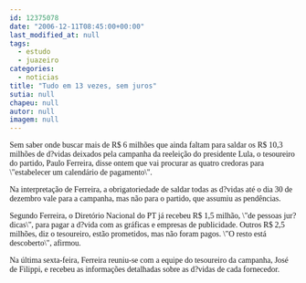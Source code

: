 ```yaml
---
id: 12375078
date: "2006-12-11T08:45:00+00:00"
last_modified_at: null
tags:
  - estudo
  - juazeiro
categories:
  - noticias
title: "Tudo em 13 vezes, sem juros"
sutia: null
chapeu: null
autor: null
imagem: null
---
```

<p><P><FONT face=Verdana>Sem saber onde buscar mais de R$ 6 milhões que ainda faltam para saldar os R$ 10,3 milhões de d?vidas deixados pela campanha da reeleição do presidente Lula, o tesoureiro do partido, Paulo Ferreira, disse ontem que vai procurar as quatro credoras para \"estabelecer um calendário de pagamento\". </FONT></P></p>
<p><P><FONT face=Verdana>Na interpretação de Ferreira, a obrigatoriedade de saldar todas as d?vidas até o dia 30 de dezembro vale para a campanha, mas não para o partido, que assumiu as pendências. </FONT></P></p>
<p><P><FONT face=Verdana>Segundo Ferreira, o Diretório Nacional do PT já recebeu R$ 1,5 milhão, \"de pessoas jur?dicas\", para pagar a d?vida com as gráficas e empresas de publicidade. Outros R$ 2,5 milhões, diz o tesoureiro, estão prometidos, mas não foram pagos. \"O resto está descoberto\", afirmou. </FONT></P></p>
<p><P><FONT face=Verdana>Na última sexta-feira, Ferreira reuniu-se com a equipe do tesoureiro da campanha, José de Filippi, e recebeu as informações detalhadas sobre as d?vidas de cada fornecedor. </FONT></P> </p>
